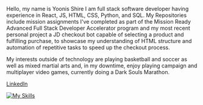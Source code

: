 Hello, my name is Yoonis Shire I am full stack software developer having experience in React, JS, HTML, CSS, Python, and SQL. My Repositories include mission assignments I've completed as part of the Mission Ready Advanced Full Stack Developer Accelerator program and my most recent personal project a JD checkout bot capable of selecting a product and fulfilling purchase, to showcase my understanding of HTML structure and automation of repetitive tasks to speed up the checkout process.

My interests outside of technology are playing basketball and soccer as well as mixed martial arts and, in my downtime, enjoy playing campaign and multiplayer video games, currently doing a Dark Souls Marathon.    

[LinkedIn](https://www.linkedin.com/in/yoonis-shire-a6a41128b/)

[![My Skills](https://skillicons.dev/icons?i=js,html,css,react,ts,ubuntu,py,npm,nodejs,MongoDB,jest,githubactions,git,docker,bash)](https://skillicons.dev)

